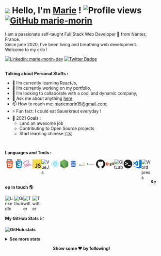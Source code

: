 # <img src="https://media.giphy.com/media/hvRJCLFzcasrR4ia7z/giphy.gif" width="30px"> Hello, I'm [Marie](https://www.linkedin.com/in/marie-morin-dev/) ! ![Profile views](https://gpvc.arturio.dev/marie-morin) [![GitHub marie-morin](https://img.shields.io/github/followers/marie-morin?label=follow&style=social)](https://github.com/marie-morin)


I am a passionate self-taught Full Stack Web Developer 🚀 from Nantes, France. <br/>
Since june 2020, I've been living and breathing web development.<br/>
Welcome to my crib !
<br />

[![Linkedin: marie-morin-dev](https://img.shields.io/badge/-mariemorindev-blue?style=flat-square&logo=Linkedin&logoColor=white&link=https://www.linkedin.com/in/marie-morin-dev/)](https://www.linkedin.com/in/marie-morin-dev/)
[![Twitter Badge](https://img.shields.io/badge/-Twitter-1ca0f1?style=flat-square&labelColor=1ca0f1&logo=twitter&logoColor=white&link=https://twitter.com/_diogorodrigues)](https://twitter.com/_diogorodrigues)
<br />
<br />

**Talking about Personal Stuffs :**

- 🌱 I’m currently learning ReactJs,
- 🔭 I’m currently working on my portfolio,
- 👯 I’m looking to collaborate with a cool and dynamic company,
- 💬 Ask me about anything [here](https://www.linkedin.com/in/marie-morin-dev/)
- 📫 How to reach me: [mariemorin19@gmail.com](mariemorin19@gmail.com);
- ⚡ Fun fact: I could eat Sauerkraut everyday !
- 🎯 2021 Goals :
  -   Land an awesome job
  -   Contributing to Open Source projects
  -   Start learning chinese 🇨🇳

<br/>

**Languages and Tools :**

<img align="left" alt="HTML5" width="30px" src="https://raw.githubusercontent.com/github/explore/80688e429a7d4ef2fca1e82350fe8e3517d3494d/topics/html/html.png" />
<img align="left" alt="CSS3" width="30px" src="https://raw.githubusercontent.com/github/explore/80688e429a7d4ef2fca1e82350fe8e3517d3494d/topics/css/css.png" />
<img align="left" alt="Sass" width="30px" src="https://raw.githubusercontent.com/github/explore/80688e429a7d4ef2fca1e82350fe8e3517d3494d/topics/sass/sass.png" />
<img align="left" alt="JavaScript" width="30px" src="https://raw.githubusercontent.com/github/explore/80688e429a7d4ef2fca1e82350fe8e3517d3494d/topics/javascript/javascript.png" />
<img align="left" alt="VueJs" width="30px" src="https://camo.githubusercontent.com/728ce9f78c3139e76fa69925ad7cc502e32795d2/68747470733a2f2f7675656a732e6f72672f696d616765732f6c6f676f2e706e67" />
<img align="left" alt="React" width="30px" src="https://raw.githubusercontent.com/github/explore/80688e429a7d4ef2fca1e82350fe8e3517d3494d/topics/react/react.png" />
<img align="left" alt="Node.js" height="30" src="https://raw.githubusercontent.com/github/explore/80688e429a7d4ef2fca1e82350fe8e3517d3494d/topics/nodejs/nodejs.png" />
<img align="left" alt="SQL" width="30px" src="https://raw.githubusercontent.com/github/explore/80688e429a7d4ef2fca1e82350fe8e3517d3494d/topics/sql/sql.png" />
<img align="left" alt="MySQL" width="30px" src="https://raw.githubusercontent.com/github/explore/80688e429a7d4ef2fca1e82350fe8e3517d3494d/topics/mysql/mysql.png">
<img align="left" alt="MongoDB" width="30px" src="https://raw.githubusercontent.com/github/explore/80688e429a7d4ef2fca1e82350fe8e3517d3494d/topics/mongodb/mongodb.png" />
<img align="left" alt="GitHub" width="30px" src="https://raw.githubusercontent.com/github/explore/78df643247d429f6cc873026c0622819ad797942/topics/github/github.png" />
<img align="left" alt="Git" width="30px" src="https://raw.githubusercontent.com/github/explore/80688e429a7d4ef2fca1e82350fe8e3517d3494d/topics/git/git.png" />
<img align="left" alt="GitLab" width="30px" src="https://cdn.jsdelivr.net/npm/simple-icons@v3/icons/gitlab.svg" />
<img align="left" alt="Terminal" width="30px" src="https://raw.githubusercontent.com/github/explore/80688e429a7d4ef2fca1e82350fe8e3517d3494d/topics/terminal/terminal.png" />
<img align="left" alt="Visual Studio Code" width="30px" src="https://raw.githubusercontent.com/github/explore/80688e429a7d4ef2fca1e82350fe8e3517d3494d/topics/visual-studio-code/visual-studio-code.png" />
<img align="left" alt="Wordpress" width="30px" src="https://avatars2.githubusercontent.com/u/276006?s=200&v=4" /> <br/>

<br/>
<br/>

**Keep in touch 🌎**

[<img align="left" alt="LinkedIn" width="30px" src="https://cdn.jsdelivr.net/npm/simple-icons@3.0.1/icons/linkedin.svg" />](https://www.linkedin.com/in/marie-morin-dev/)
[<img align="left" alt="Github" width="30px" src="https://cdn.jsdelivr.net/npm/simple-icons@3.0.1/icons/github.svg" />](https://github.com/marie-morin)
[<img align="left" alt="Twitter" width="30px" src="https://cdn.jsdelivr.net/npm/simple-icons@3.0.1/icons/twitter.svg" />](https://twitter.com/@Itsmamamrn11)
[<img align="left" alt="Twitter" width="30px" src="https://cdn.jsdelivr.net/npm/simple-icons@3.0.1/icons/gmail.svg" />](mariemorin19@gmail.com)

<br/>
<br/>
<br/>
<b/>

**My GitHub Stats 📈**
<br/>

![GitHub stats](https://github-readme-stats.vercel.app/api?username=marie-morin&show_icons=true)  

<details>
  <summary>See more stats</summary>

  [![Top Langs](https://github-readme-stats.vercel.app/api/top-langs/?username=marie-morin)](https://github.com/anuraghazra/github-readme-stats)

</details>

<p align="center">
Show some ❤️ by following!
</p>
